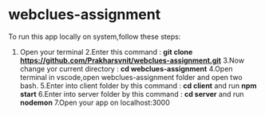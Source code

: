# webclues-assignment

To run this app locally on system,follow these steps:
1. Open your terminal
2.Enter this command : **git clone https://github.com/Prakharsvnit/webclues-assignment.git**
3.Now change yor current directory : **cd webclues-assignment**
4.Open terminal in vscode,open webclues-assignment folder and open two bash.
5.Enter into client folder by this command : **cd client** and run **npm start**
6.Enter into server folder by this command : **cd server** and run **nodemon**
7.Open your app on localhost:3000
